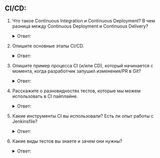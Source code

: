## CI/CD:

1. Что такое Continuous Integration и Continuous Deployment? В чем разница между Continuous Deployment и Continuous Delivery?
    <details>
      <summary> Ответ: </summary>
    
    </details>
   

2. Опишите основные этапы CI/CD.
    <details>
      <summary> Ответ: </summary>

    </details>


3. Опишите пример процесса CI (и/или CD), который начинается с момента, когда разработчик запушил изменения/PR в Git?
    <details>
      <summary> Ответ: </summary>

    </details>


4. Расскажите о разновидностях тестов, которые мы можем использовать в CI пайплайне.
    <details>
      <summary> Ответ: </summary>

    </details>


5. Какие инструменты CI вы использовали? Есть ли опыт работы с Jenkinsfile?
    <details>
      <summary> Ответ: </summary>

    </details>


6. Какие виды тестов вы знаете и зачем они нужны?
    <details>
      <summary> Ответ: </summary>

    </details>
